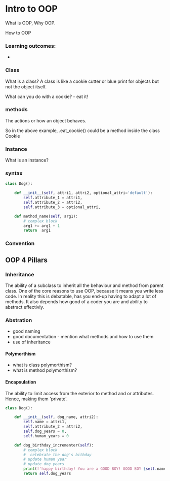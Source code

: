 # Intro to OOP  

What is OOP,
Why OOP. 

How to OOP

### Learning outcomes: 
- 

### Class
What is a class? A class is like a cookie cutter or blue print for objects but not the object itself. 

What can you do with a cookie? 
    -   eat it!
    
### methods 
The actions or how an object behaves. 

So in the above example, .eat_cookie() could be a method inside the class Cookie


### Instance
What is an instance? 

### syntax
```python
class Dog():

    def __init__(self, attri1, attri2, optional_attri='default'):
        self.attribute_1 = attri1,
        self.attribute_2 = attri2,
        self.attribute_3 = optional_attri,

    def method_name(self, arg1):
        # complex block
        arg1 += arg1 + 1 
        return  arg1 
```

### Convention


## OOP 4 Pillars

### Inheritance
The ability of a subclass to inherit all the behaviour and method from parent class. 
One of the core reasons to use OOP, because it means you write less code. In reality this is debatable, has you end-up having to adapt a lot of methods. It also depends how good of a coder you are and ability to abstract effectivly. 

### Abstration 
- good naming
- good documentation - mention what methods and how to use them
- use of inheritance 


#### Polymorthism
- what is class polymorthism?
- what is method polymorthism?


#### Encapsulation 
The ability to limit access from the exterior to method and or attributes.
Hence, making them 'private'. 

```python
class Dog():

    def __init__(self, dog_name, attri2):
        self.name = attri1,
        self.attribute_2 = attri2,
        self.dog_years = 0,
        self.human_years = 0

    def dog_birthday_incrementer(self):
        # complex block
        #  celebrate the dog's bithday 
        # update human year
        # update dog years
        print(f'happy birthday! You are a GOOD BOY! GOOD BOY {self.name}!')
        return self.dog_years 
```
